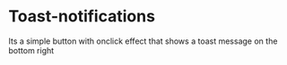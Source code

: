 # Toast-notifications
Its a simple button with onclick effect that shows a toast message on the bottom right
